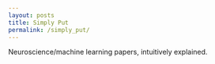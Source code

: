 ```yaml
---
layout: posts
title: Simply Put
permalink: /simply_put/
---
```

Neuroscience/machine learning papers, intuitively explained.

